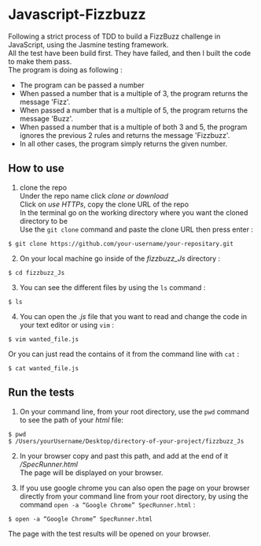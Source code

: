 # Javascript-Fizzbuzz #

Following a strict process of TDD to build a FizzBuzz challenge in JavaScript, using the Jasmine testing framework.<br/>
All the test have been build first. They have failed, and then I built the code to make them pass.<br/>
The program is doing as following :<br/>

* The program can be passed a number
* When passed a number that is a multiple of 3, the program returns the message 'Fizz'.
* When passed a number that is a multiple of 5, the program returns the message 'Buzz'.
* When passed a number that is a multiple of both 3 and 5, the program ignores the previous 2 rules and returns the message 'Fizzbuzz'.
* In all other cases, the program simply returns the given number.

## How to use ##

1. clone the repo<br/>
Under the repo name click *clone or download*<br/>
Click on *use HTTPs*, copy the clone URL of the repo<br/>
In the terminal go on the working directory where you want the cloned directory to be<br/>
Use the `git clone` command and paste the clone URL then press enter :

```shell
$ git clone https://github.com/your-username/your-repositary.git
```

2. On your local machine go inside of the *fizzbuzz_Js* directory :

```shell
$ cd fizzbuzz_Js
```
3. You can see the different files by using the `ls` command :<br/>

```shell
$ ls
```

4. You can open the *.js* file that you want to read and change the code in your text editor or using `vim` :

```shell
$ vim wanted_file.js
```
Or you can just read the contains of it from the command line with `cat` :

```shell
$ cat wanted_file.js
```

## Run the tests ##

1. On your command line, from your root directory, use the `pwd` command to see the path of your *html* file:

```shell
$ pwd
$ /Users/yourUsername/Desktop/directory-of-your-project/fizzbuzz_Js
```

2. In your browser copy and past this path, and add at the end of it */SpecRunner.html* <br/>
The page will be displayed on your browser.

3. If you use google chrome you can also open the page on your browser directly from your command line from your root directory, by using the command `open -a “Google Chrome” SpecRunner.html` :

```shell
$ open -a “Google Chrome” SpecRunner.html
```
The page with the test results will be opened on your browser.
